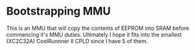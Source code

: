 # Bootstrapping MMU

This is an MMU that will copy the contents of EEPROM into SRAM before commencing
it's MMU duties. Ultimately I hope it fits into the smallest (XC2C32A)
CoolRunnner II CPLD since I have 5 of them.
